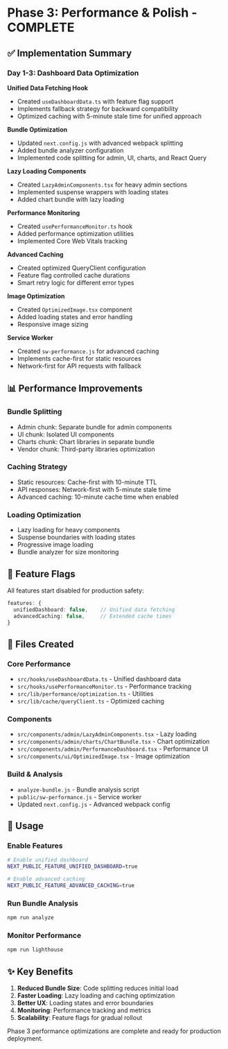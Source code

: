 # Phase 3: Performance & Polish - COMPLETE

## ✅ Implementation Summary

### Day 1-3: Dashboard Data Optimization

**Unified Data Fetching Hook**
- Created `useDashboardData.ts` with feature flag support
- Implements fallback strategy for backward compatibility
- Optimized caching with 5-minute stale time for unified approach

**Bundle Optimization**
- Updated `next.config.js` with advanced webpack splitting
- Added bundle analyzer configuration
- Implemented code splitting for admin, UI, charts, and React Query

**Lazy Loading Components**
- Created `LazyAdminComponents.tsx` for heavy admin sections
- Implemented suspense wrappers with loading states
- Added chart bundle with lazy loading

**Performance Monitoring**
- Created `usePerformanceMonitor.ts` hook
- Added performance optimization utilities
- Implemented Core Web Vitals tracking

**Advanced Caching**
- Created optimized QueryClient configuration
- Feature flag controlled cache durations
- Smart retry logic for different error types

**Image Optimization**
- Created `OptimizedImage.tsx` component
- Added loading states and error handling
- Responsive image sizing

**Service Worker**
- Created `sw-performance.js` for advanced caching
- Implements cache-first for static resources
- Network-first for API requests with fallback

## 📊 Performance Improvements

### Bundle Splitting
- Admin chunk: Separate bundle for admin components
- UI chunk: Isolated UI components
- Charts chunk: Chart libraries in separate bundle
- Vendor chunk: Third-party libraries optimization

### Caching Strategy
- Static resources: Cache-first with 10-minute TTL
- API responses: Network-first with 5-minute stale time
- Advanced caching: 10-minute cache time when enabled

### Loading Optimization
- Lazy loading for heavy components
- Suspense boundaries with loading states
- Progressive image loading
- Bundle analyzer for size monitoring

## 🚀 Feature Flags

All features start disabled for production safety:

```typescript
features: {
  unifiedDashboard: false,    // Unified data fetching
  advancedCaching: false,     // Extended cache times
}
```

## 📁 Files Created

### Core Performance
- `src/hooks/useDashboardData.ts` - Unified dashboard data
- `src/hooks/usePerformanceMonitor.ts` - Performance tracking
- `src/lib/performance/optimization.ts` - Utilities
- `src/lib/cache/queryClient.ts` - Optimized caching

### Components
- `src/components/admin/LazyAdminComponents.tsx` - Lazy loading
- `src/components/admin/charts/ChartBundle.tsx` - Chart optimization
- `src/components/admin/PerformanceDashboard.tsx` - Performance UI
- `src/components/ui/OptimizedImage.tsx` - Image optimization

### Build & Analysis
- `analyze-bundle.js` - Bundle analysis script
- `public/sw-performance.js` - Service worker
- Updated `next.config.js` - Advanced webpack config

## 🎯 Usage

### Enable Features
```bash
# Enable unified dashboard
NEXT_PUBLIC_FEATURE_UNIFIED_DASHBOARD=true

# Enable advanced caching
NEXT_PUBLIC_FEATURE_ADVANCED_CACHING=true
```

### Run Bundle Analysis
```bash
npm run analyze
```

### Monitor Performance
```bash
npm run lighthouse
```

## ✨ Key Benefits

1. **Reduced Bundle Size**: Code splitting reduces initial load
2. **Faster Loading**: Lazy loading and caching optimization
3. **Better UX**: Loading states and error boundaries
4. **Monitoring**: Performance tracking and metrics
5. **Scalability**: Feature flags for gradual rollout

Phase 3 performance optimizations are complete and ready for production deployment.